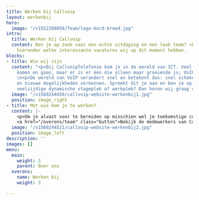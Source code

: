 ```yaml
---
title: Werken bij Callvoip
layout: werkenbij
hero:
  image: "/v1552398058/Team/logo-bord-breed.jpg"
intro:
  title: Werken bij Callvoip
  content: Ben je op zoek naar een echte uitdaging en een leuk team? <br> Bekijk dan
    hieronder welke interessante vacatures wij op dit moment hebben.
blocks:
- title: Wie wij zijn
  content: "<p>Bij CallvoipTelefonie kom je in de wereld van ICT. Veel technologieën
    komen en gaan, maar er is er één die alleen maar groeiende is; VoIP telefonie!</p>
    \n<p>De wereld van VoIP verandert snel en betekent dus: snel schakelen, bijblijven
    en nieuwe mogelijkheden verkennen. Spreekt dit je aan en ben je op zoek naar een
    veelzijdige dynamische stageplek of werkplek? Dan horen wij graag van je!</p>"
  image: "/v1560244458/callvoip-website-werkenbij1.jpg"
  position: image_right
- title: Met wie kom je te werken?
  content: |-
    <p>Om je alvast voor te bereiden op misschien wel je toekomstige collega’s, hebben wij een team-pagina gemaakt. Hier vertellen wij allemaal ons verhaal, hoe zijn wij bij CallvoipTelefonie terecht gekomen?</p>
    <a href="/overons/team" class="button">Bekijk de medewerkers van Callvoip hier!</a>
  image: "/v1560244521/callvoip-website-werkenbij2.jpg"
  position: image_left
description: ''
images: []
menu:
  main:
    weight: 3
    parent: Over ons
  overons:
    name: Werken bij
    weight: 3

---
```


